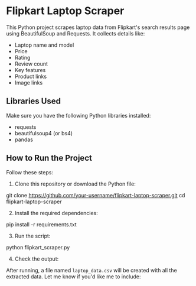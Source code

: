 # Flipkart Laptop Scraper

This Python project scrapes laptop data from Flipkart's search results page using BeautifulSoup and Requests. It collects details like:

- Laptop name and model  
- Price  
- Rating  
- Review count  
- Key features  
- Product links  
- Image links

## Libraries Used

Make sure you have the following Python libraries installed:

- requests  
- beautifulsoup4 (or bs4)  
- pandas

## How to Run the Project

Follow these steps:

1. Clone this repository or download the Python file:

git clone https://github.com/your-username/flipkart-laptop-scraper.git
cd flipkart-laptop-scraper

2. Install the required dependencies:

pip install -r requirements.txt

3. Run the script:

python flipkart_scraper.py

4. Check the output:

After running, a file named `laptop_data.csv` will be created with all the extracted data.
Let me know if you'd like me to include:


